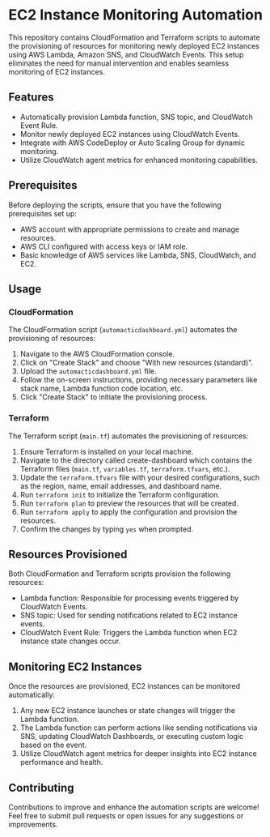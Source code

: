 # EC2 Instance Monitoring Automation

This repository contains CloudFormation and Terraform scripts to automate the provisioning of resources for monitoring newly deployed EC2 instances using AWS Lambda, Amazon SNS, and CloudWatch Events. This setup eliminates the need for manual intervention and enables seamless monitoring of EC2 instances.

## Features

- Automatically provision Lambda function, SNS topic, and CloudWatch Event Rule.
- Monitor newly deployed EC2 instances using CloudWatch Events.
- Integrate with AWS CodeDeploy or Auto Scaling Group for dynamic monitoring.
- Utilize CloudWatch agent metrics for enhanced monitoring capabilities.

## Prerequisites

Before deploying the scripts, ensure that you have the following prerequisites set up:

- AWS account with appropriate permissions to create and manage resources.
- AWS CLI configured with access keys or IAM role.
- Basic knowledge of AWS services like Lambda, SNS, CloudWatch, and EC2.

## Usage

### CloudFormation

The CloudFormation script (`automacticdashboard.yml`) automates the provisioning of resources:

1. Navigate to the AWS CloudFormation console.
2. Click on "Create Stack" and choose "With new resources (standard)".
3. Upload the `automacticdashboard.yml` file.
4. Follow the on-screen instructions, providing necessary parameters like stack name, Lambda function code location, etc.
5. Click "Create Stack" to initiate the provisioning process.

### Terraform

The Terraform script (`main.tf`) automates the provisioning of resources:

1. Ensure Terraform is installed on your local machine.
2. Navigate to the directory called create-dashboard which contains the Terraform files (`main.tf`, `variables.tf`, `terraform.tfvars`, etc.).
3. Update the `terraform.tfvars` file with your desired configurations, such as the region, name, email addresses, and dashboard name.
4. Run `terraform init` to initialize the Terraform configuration.
5. Run `terraform plan` to preview the resources that will be created.
6. Run `terraform apply` to apply the configuration and provision the resources.
7. Confirm the changes by typing `yes` when prompted.

## Resources Provisioned

Both CloudFormation and Terraform scripts provision the following resources:

- Lambda function: Responsible for processing events triggered by CloudWatch Events.
- SNS topic: Used for sending notifications related to EC2 instance events.
- CloudWatch Event Rule: Triggers the Lambda function when EC2 instance state changes occur.

## Monitoring EC2 Instances

Once the resources are provisioned, EC2 instances can be monitored automatically:

1. Any new EC2 instance launches or state changes will trigger the Lambda function.
2. The Lambda function can perform actions like sending notifications via SNS, updating CloudWatch Dashboards, or executing custom logic based on the event.
3. Utilize CloudWatch agent metrics for deeper insights into EC2 instance performance and health.

## Contributing

Contributions to improve and enhance the automation scripts are welcome! Feel free to submit pull requests or open issues for any suggestions or improvements.
